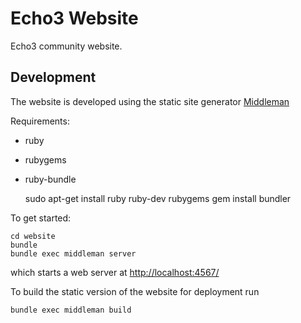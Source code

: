 Echo3 Website
=============

Echo3 community website.

Development
-----------

The website is developed using the static site generator [Middleman](http://middlemanapp.com/)

Requirements:
* ruby
* rubygems
* ruby-bundle
 
    sudo apt-get install ruby ruby-dev rubygems
    gem install bundler
      

To get started:

    cd website
    bundle
    bundle exec middleman server

which starts a web server at [http://localhost:4567/](http://localhost:4567/)

To build the static version of the website for deployment run

    bundle exec middleman build


